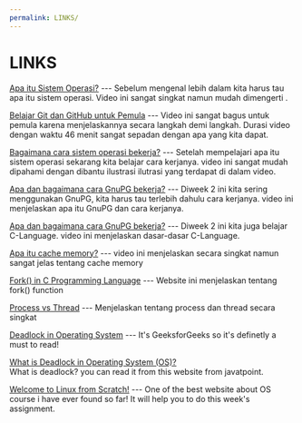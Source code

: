 ```yaml
---
permalink: LINKS/
---
```


# LINKS

[Apa itu Sistem Operasi?](https://youtu.be/fkGCLIQx1MI?si=BYXih5oXZ2cz1gnQ) ---
  Sebelum mengenal lebih dalam kita harus tau apa itu sistem operasi.
  Video ini sangat singkat namun mudah dimengerti .

[Belajar Git dan GitHub untuk Pemula](https://youtu.be/tRZGeaHPoaw?si=VoEQzXds6tERcWt7) ---
  Video ini sangat bagus untuk pemula karena menjelaskannya secara langkah demi langkah.
  Durasi video dengan waktu 46 menit sangat sepadan dengan apa yang kita dapat.
  
[Bagaimana cara sistem operasi bekerja?](https://youtu.be/GjNp0bBrjmU?si=c5KBp6yZcyDGsHcs) ---
  Setelah mempelajari apa itu sistem operasi sekarang kita belajar cara kerjanya.
  video ini sangat mudah dipahami dengan dibantu ilustrasi ilutrasi yang terdapat di dalam video.

[Apa dan bagaimana cara GnuPG bekerja?](https://youtu.be/zK2mt7Nf42k?si=uG_0akKAXDXCTxxf) ---
  Diweek 2 ini kita sering menggunakan GnuPG, kita harus tau terlebih dahulu cara kerjanya.
  video ini menjelaskan apa itu GnuPG dan cara kerjanya.

[Apa dan bagaimana cara GnuPG bekerja?](https://youtu.be/rLf3jnHxSmU?si=W0Xq2AQGON2GfFJQ) ---
  Diweek 2 ini kita juga belajar C-Language.
  video ini menjelaskan dasar-dasar C-Language.

[Apa itu cache memory?](https://youtu.be/HJjMsN1vVRI?si=FI59a0dDUZtBR_vd) ---
video ini menjelaskan secara singkat namun sangat jelas tentang cache memory

[Fork() in C Programming Language](https://www.section.io/engineering-education/fork-in-c-programming-language/) ---
Website ini menjelaskan tentang fork() function

[Process vs Thread](https://youtu.be/Dhf-DYO1K78?si=Nd7LeUVvg3uk1KWe) ---
Menjelaskan tentang process dan thread secara singkat

[Deadlock in Operating System](https://www.geeksforgeeks.org/introduction-of-deadlock-in-operating-system/?ref=lbp) ---
  It's GeeksforGeeks so it's definetly a must to read!

[What is Deadlock in Operating System (OS)?](https://www.javatpoint.com/os-deadlocks-introduction)<br>
What is deadlock? you can read it from this website from javatpoint.

[Welcome to Linux from Scratch!](https://www.linuxfromscratch.org/) ---
  One of the best website about OS course i have ever found so far!
  It will help you to do this week's assignment. 
